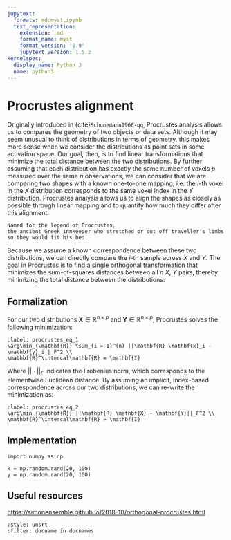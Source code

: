 ```yaml
---
jupytext:
  formats: md:myst,ipynb
  text_representation:
    extension: .md
    format_name: myst
    format_version: '0.9'
    jupytext_version: 1.5.2
kernelspec:
  display_name: Python 3
  name: python3
---
```


# Procrustes alignment

Originally introduced in {cite}`Schonemann1966-qq`,
Procrustes analysis allows us to compares the geometry of two objects or data sets.
Although it may seem unusual to think of distributions in terms of geometry,
this makes more sense when we consider the distributions as point sets in some activation space.
Our goal, then, is to find linear transformations that minimize the total distance between the two distributions.
By further assuming that each distribution has exactly the same number of voxels $p$ measured over the same $n$ observations,
we can consider that we are comparing two shapes with a known one-to-one mapping;
i.e. the $i$-th voxel in the $X$ distribution corresponds to the same voxel index in the $Y$ distribution.
Procrustes analysis allows us to align the shapes as closely as possible through linear mapping
and to quantify how much they differ after this alignment.

```{margin}
Named for the legend of Procrustes,
the ancient Greek innkeeper who stretched or cut off traveller's limbs so they would fit his bed.
```

Because we assume a known correspondence between these two distributions,
we can directly compare the $i$-th sample across $X$ and $Y$.
The goal in Procrustes is to find a single orthogonal transformation that minimizes the sum-of-squares distances between all $n$ $X$, $Y$ pairs,
thereby minimizing the total distance between the distributions:

## Formalization

For our two distributions $\mathbf{X} \in \mathbb{R}^{n \times p}$ and
$\mathbf{Y} \in \mathbb{R}^{n \times p}$, Procrustes solves the following minimization:

```{math}
:label: procrustes_eq_1
\arg\min_{\mathbf{R}} \sum_{i = 1}^{n} ||\mathbf{R} \mathbf{x}_i - \mathbf{y}_i||_F^2 \\
\mathbf{R}^\intercal\mathbf{R} = \mathbf{I}
```

Where $|| \cdot ||_F$ indicates the Frobenius norm,
which corresponds to the elementwise Euclidean distance.
By assuming an implicit, index-based correspondence across our two distributions,
we can re-write the minimization as:

```{math}
:label: procrustes_eq_2
\arg\min_{\mathbf{R}} ||\mathbf{R} \mathbf{X} - \mathbf{Y}||_F^2 \\
\mathbf{R}^\intercal\mathbf{R} = \mathbf{I}
```

## Implementation

```{code} python3
import numpy as np

x = np.random.rand(20, 100)
y = np.random.rand(20, 100)
```

## Useful resources

https://simonensemble.github.io/2018-10/orthogonal-procrustes.html

```{bibliography} references.bib
:style: unsrt
:filter: docname in docnames
```
